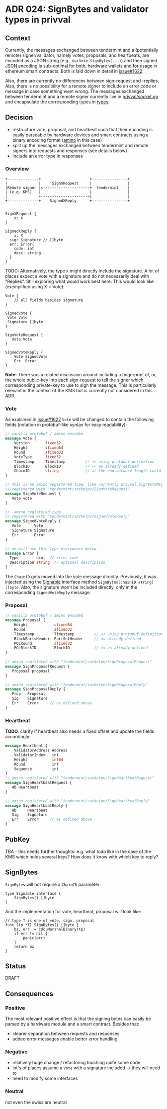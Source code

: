 # ADR 024: SignBytes and validator types in privval

## Context

Currently, the messages exchanged between tendermint and a (potentially remote) signer/validator, 
namely votes, proposals, and heartbeats, are encoded as a JSON string 
(e.g., via `Vote.SignBytes(...)`) and then 
signed . JSON encoding is sub-optimal for both, hardware wallets 
and for usage in ethereum smart contracts. Both is laid down in detail in [issue#1622].  

Also, there are currently no differences between sign-request and -replies. Also, there is no possibility 
for a remote signer to include an error code or message in case something went wrong.
The messages exchanged between tendermint and a remote signer currently live in 
[privval/socket.go] and encapsulate the corresponding types in [types].


[privval/socket.go]: https://github.com/gracenoah/tendermint/blob/d419fffe18531317c28c29a292ad7d253f6cafdf/privval/socket.go#L496-L502
[issue#1622]: https://github.com/gracenoah/tendermint/issues/1622
[types]: https://github.com/gracenoah/tendermint/tree/master/types
 

## Decision

- restructure vote, proposal, and heartbeat such that their encoding is easily parseable by 
hardware devices and smart contracts using a  binary encoding format ([amino] in this case)
- split up the messages exchanged between tendermint and remote signers into requests and 
responses (see details below)
- include an error type in responses

### Overview
```
+--------------+                      +----------------+
|              |     SignXRequest     |                |
|Remote signer |<---------------------+  tendermint    |
| (e.g. KMS)   |                      |                |
|              +--------------------->|                |
+--------------+    SignedXReply      +----------------+


SignXRequest {
    x: X
}

SignedXReply {
    x: X
  sig: Signature // []byte
  err: Error{ 
    code: int
    desc: string
  }
}
```

TODO: Alternatively, the type `X` might directly include the signature. A lot of places expect a vote with a 
signature and do not necessarily deal with "Replies".
Still exploring what would work best here. 
This would look like (exemplified using X = Vote):
```
Vote {
    // all fields besides signature
}

SignedVote {
 Vote Vote
 Signature []byte
}

SignVoteRequest {
   Vote Vote
}

SignedVoteReply {
    Vote SignedVote
    Err  Error
}
```

**Note:** There was a related discussion around including a fingerprint of, or, the whole public-key 
into each sign-request to tell the signer which corresponding private-key to 
use to sign the message. This is particularly relevant in the context of the KMS
but is currently not considered in this ADR. 


[amino]: https://github.com/tendermint/go-amino/

### Vote

As explained in [issue#1622] `Vote` will be changed to contain the following fields 
(notation in protobuf-like syntax for easy readability):

```proto
// vanilla protobuf / amino encoded
message Vote {
    Version       fixed32                      
    Height        sfixed64       
    Round         sfixed32
    VoteType      fixed32
    Timestamp     Timestamp         // << using protobuf definition
    BlockID       BlockID           // << as already defined 
    ChainID       string            // at the end because length could vary a lot
}

// this is an amino registered type; like currently privval.SignVoteMsg: 
// registered with "tendermint/socketpv/SignVoteRequest"
message SignVoteRequest {
   Vote vote
}

//  amino registered type
// registered with "tendermint/socketpv/SignedVoteReply"
message SignedVoteReply { 
   Vote      Vote
   Signature Signature 
   Err       Error
}

// we will use this type everywhere below
message Error {
  Type        uint  // error code
  Description string  // optional description
}

```

The `ChainID` gets moved into the vote message directly. Previously, it was injected 
using the [Signable] interface method `SignBytes(chainID string) []byte`. Also, the 
signature won't be included directly, only in the corresponding `SignedVoteReply` message.

[Signable]: https://github.com/gracenoah/tendermint/blob/d419fffe18531317c28c29a292ad7d253f6cafdf/types/signable.go#L9-L11
 
### Proposal

```proto
// vanilla protobuf / amino encoded
message Proposal {                      
    Height            sfixed64       
    Round             sfixed32
    Timestamp         Timestamp         // << using protobuf definition
    BlockPartsHeader  PartSetHeader     // as already defined
    POLRound          sfixed32
    POLBlockID        BlockID           // << as already defined    
}
 
// amino registered with "tendermint/socketpv/SignProposalRequest"
message SignProposalRequest {
   Proposal proposal
}

// amino registered with "tendermint/socketpv/SignProposalReply"
message SignProposalReply { 
   Prop   Proposal
   Sig    Signature 
   Err    Error     // as defined above
}
```

### Heartbeat

**TODO**: clarify if heartbeat also needs a fixed offset and update the fields accordingly: 

```proto
message Heartbeat {
	ValidatorAddress Address 
	ValidatorIndex   int     
	Height           int64   
	Round            int     
	Sequence         int     
}
// amino registered with "tendermint/socketpv/SignHeartbeatRequest"
message SignHeartbeatRequest {
   Hb Heartbeat
}

// amino registered with "tendermint/socketpv/SignHeartbeatReply"
message SignHeartbeatReply { 
   Hb     Heartbeat
   Sig    Signature 
   Err    Error     // as defined above
}

```

## PubKey

TBA -  this needs further thoughts: e.g. what todo like in the case of the KMS which holds
several keys? How does it know with which key to reply?

## SignBytes
`SignBytes` will not require a `ChainID` parameter:

```golang
type Signable interface {
	SignBytes() []byte
}

```
And the implementation for vote, heartbeat, proposal will look like:
```golang
// type T is one of vote, sign, proposal
func (tp *T) SignBytes() []byte {
	bz, err := cdc.MarshalBinary(tp)
	if err != nil {
		panic(err)
	}
	return bz
}
```

## Status

DRAFT

## Consequences



### Positive

The most relevant positive effect is that the signing bytes can easily be parsed by a 
hardware module and a smart contract. Besides that:
 
- clearer separation between requests and responses
- added error messages enable better error handling 


### Negative

- relatively huge change / refactoring touching quite some code
- lot's of places assume a `Vote` with a signature included -> they will need to 
- need to modify some interfaces 

### Neutral

not even the swiss are neutral
